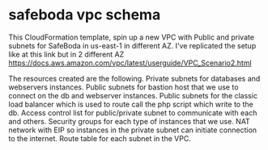 # safeboda vpc schema
This CloudFormation template, spin up a new VPC with Public and private subnets for SafeBoda in us-east-1 in different AZ. 
I've replicated the setup like at this link but in 2 different AZ
https://docs.aws.amazon.com/vpc/latest/userguide/VPC_Scenario2.html

The resources created are the following.
Private subnets for databases and webservers instances.
Public subnets for bastion host that we use to connect on the db and webserver instances.
Public subnets for the classic load balancer which is used to route call the php script which write to the db.
Access control list for public/private subnet to communicate with each and others.
Security groups for each type of instances that we use.
NAT network with EIP so instances in the private subnet can initiate connection to the internet.
Route table for each subnet in the VPC.

